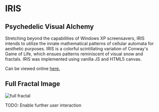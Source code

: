 # IRIS
## Psychedelic Visual Alchemy

Stretching beyond the capabilities of Windows XP screensavers, IRIS intends to utilize the innate mathematical patterns of cellular automata for aesthetic purposes. IRIS is a colorful scintillating variation of Conway's Game of Life, which ensues patterns reminiscent of visual snow and fractals. IRIS was implemented using vanilla JS and HTML5 canvas.

Can be viewed online [here.](http://michaelbarrett.net/iris/index.html)

## Full Fractal Image

![full fractal](https://files.catbox.moe/zsfws1.png)

TODO: Enable further user interaction
